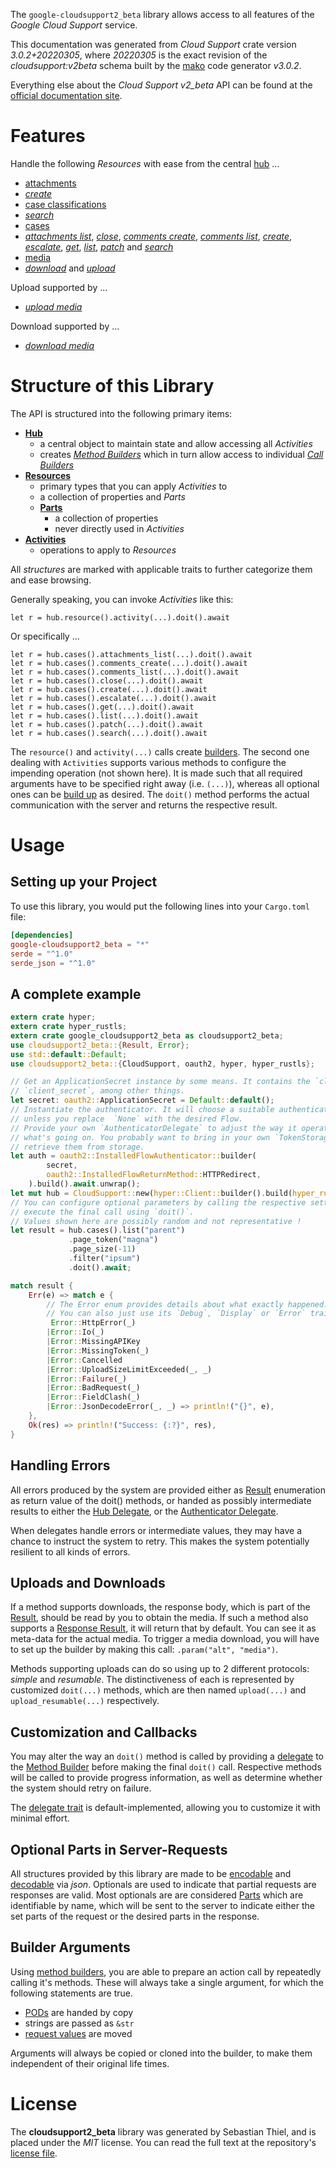 <!---
DO NOT EDIT !
This file was generated automatically from 'src/mako/api/README.md.mako'
DO NOT EDIT !
-->
The `google-cloudsupport2_beta` library allows access to all features of the *Google Cloud Support* service.

This documentation was generated from *Cloud Support* crate version *3.0.2+20220305*, where *20220305* is the exact revision of the *cloudsupport:v2beta* schema built by the [mako](http://www.makotemplates.org/) code generator *v3.0.2*.

Everything else about the *Cloud Support* *v2_beta* API can be found at the
[official documentation site](https://cloud.google.com/support/docs/apis).
# Features

Handle the following *Resources* with ease from the central [hub](https://docs.rs/google-cloudsupport2_beta/3.0.2+20220305/google_cloudsupport2_beta/CloudSupport) ... 

* [attachments](https://docs.rs/google-cloudsupport2_beta/3.0.2+20220305/google_cloudsupport2_beta/api::Attachment)
 * [*create*](https://docs.rs/google-cloudsupport2_beta/3.0.2+20220305/google_cloudsupport2_beta/api::AttachmentCreateCall)
* [case classifications](https://docs.rs/google-cloudsupport2_beta/3.0.2+20220305/google_cloudsupport2_beta/api::CaseClassification)
 * [*search*](https://docs.rs/google-cloudsupport2_beta/3.0.2+20220305/google_cloudsupport2_beta/api::CaseClassificationSearchCall)
* [cases](https://docs.rs/google-cloudsupport2_beta/3.0.2+20220305/google_cloudsupport2_beta/api::Case)
 * [*attachments list*](https://docs.rs/google-cloudsupport2_beta/3.0.2+20220305/google_cloudsupport2_beta/api::CaseAttachmentListCall), [*close*](https://docs.rs/google-cloudsupport2_beta/3.0.2+20220305/google_cloudsupport2_beta/api::CaseCloseCall), [*comments create*](https://docs.rs/google-cloudsupport2_beta/3.0.2+20220305/google_cloudsupport2_beta/api::CaseCommentCreateCall), [*comments list*](https://docs.rs/google-cloudsupport2_beta/3.0.2+20220305/google_cloudsupport2_beta/api::CaseCommentListCall), [*create*](https://docs.rs/google-cloudsupport2_beta/3.0.2+20220305/google_cloudsupport2_beta/api::CaseCreateCall), [*escalate*](https://docs.rs/google-cloudsupport2_beta/3.0.2+20220305/google_cloudsupport2_beta/api::CaseEscalateCall), [*get*](https://docs.rs/google-cloudsupport2_beta/3.0.2+20220305/google_cloudsupport2_beta/api::CaseGetCall), [*list*](https://docs.rs/google-cloudsupport2_beta/3.0.2+20220305/google_cloudsupport2_beta/api::CaseListCall), [*patch*](https://docs.rs/google-cloudsupport2_beta/3.0.2+20220305/google_cloudsupport2_beta/api::CasePatchCall) and [*search*](https://docs.rs/google-cloudsupport2_beta/3.0.2+20220305/google_cloudsupport2_beta/api::CaseSearchCall)
* [media](https://docs.rs/google-cloudsupport2_beta/3.0.2+20220305/google_cloudsupport2_beta/api::Media)
 * [*download*](https://docs.rs/google-cloudsupport2_beta/3.0.2+20220305/google_cloudsupport2_beta/api::MediaDownloadCall) and [*upload*](https://docs.rs/google-cloudsupport2_beta/3.0.2+20220305/google_cloudsupport2_beta/api::MediaUploadCall)


Upload supported by ...

* [*upload media*](https://docs.rs/google-cloudsupport2_beta/3.0.2+20220305/google_cloudsupport2_beta/api::MediaUploadCall)

Download supported by ...

* [*download media*](https://docs.rs/google-cloudsupport2_beta/3.0.2+20220305/google_cloudsupport2_beta/api::MediaDownloadCall)



# Structure of this Library

The API is structured into the following primary items:

* **[Hub](https://docs.rs/google-cloudsupport2_beta/3.0.2+20220305/google_cloudsupport2_beta/CloudSupport)**
    * a central object to maintain state and allow accessing all *Activities*
    * creates [*Method Builders*](https://docs.rs/google-cloudsupport2_beta/3.0.2+20220305/google_cloudsupport2_beta/client::MethodsBuilder) which in turn
      allow access to individual [*Call Builders*](https://docs.rs/google-cloudsupport2_beta/3.0.2+20220305/google_cloudsupport2_beta/client::CallBuilder)
* **[Resources](https://docs.rs/google-cloudsupport2_beta/3.0.2+20220305/google_cloudsupport2_beta/client::Resource)**
    * primary types that you can apply *Activities* to
    * a collection of properties and *Parts*
    * **[Parts](https://docs.rs/google-cloudsupport2_beta/3.0.2+20220305/google_cloudsupport2_beta/client::Part)**
        * a collection of properties
        * never directly used in *Activities*
* **[Activities](https://docs.rs/google-cloudsupport2_beta/3.0.2+20220305/google_cloudsupport2_beta/client::CallBuilder)**
    * operations to apply to *Resources*

All *structures* are marked with applicable traits to further categorize them and ease browsing.

Generally speaking, you can invoke *Activities* like this:

```Rust,ignore
let r = hub.resource().activity(...).doit().await
```

Or specifically ...

```ignore
let r = hub.cases().attachments_list(...).doit().await
let r = hub.cases().comments_create(...).doit().await
let r = hub.cases().comments_list(...).doit().await
let r = hub.cases().close(...).doit().await
let r = hub.cases().create(...).doit().await
let r = hub.cases().escalate(...).doit().await
let r = hub.cases().get(...).doit().await
let r = hub.cases().list(...).doit().await
let r = hub.cases().patch(...).doit().await
let r = hub.cases().search(...).doit().await
```

The `resource()` and `activity(...)` calls create [builders][builder-pattern]. The second one dealing with `Activities` 
supports various methods to configure the impending operation (not shown here). It is made such that all required arguments have to be 
specified right away (i.e. `(...)`), whereas all optional ones can be [build up][builder-pattern] as desired.
The `doit()` method performs the actual communication with the server and returns the respective result.

# Usage

## Setting up your Project

To use this library, you would put the following lines into your `Cargo.toml` file:

```toml
[dependencies]
google-cloudsupport2_beta = "*"
serde = "^1.0"
serde_json = "^1.0"
```

## A complete example

```Rust
extern crate hyper;
extern crate hyper_rustls;
extern crate google_cloudsupport2_beta as cloudsupport2_beta;
use cloudsupport2_beta::{Result, Error};
use std::default::Default;
use cloudsupport2_beta::{CloudSupport, oauth2, hyper, hyper_rustls};

// Get an ApplicationSecret instance by some means. It contains the `client_id` and 
// `client_secret`, among other things.
let secret: oauth2::ApplicationSecret = Default::default();
// Instantiate the authenticator. It will choose a suitable authentication flow for you, 
// unless you replace  `None` with the desired Flow.
// Provide your own `AuthenticatorDelegate` to adjust the way it operates and get feedback about 
// what's going on. You probably want to bring in your own `TokenStorage` to persist tokens and
// retrieve them from storage.
let auth = oauth2::InstalledFlowAuthenticator::builder(
        secret,
        oauth2::InstalledFlowReturnMethod::HTTPRedirect,
    ).build().await.unwrap();
let mut hub = CloudSupport::new(hyper::Client::builder().build(hyper_rustls::HttpsConnector::with_native_roots().https_or_http().enable_http1().enable_http2().build()), auth);
// You can configure optional parameters by calling the respective setters at will, and
// execute the final call using `doit()`.
// Values shown here are possibly random and not representative !
let result = hub.cases().list("parent")
             .page_token("magna")
             .page_size(-11)
             .filter("ipsum")
             .doit().await;

match result {
    Err(e) => match e {
        // The Error enum provides details about what exactly happened.
        // You can also just use its `Debug`, `Display` or `Error` traits
         Error::HttpError(_)
        |Error::Io(_)
        |Error::MissingAPIKey
        |Error::MissingToken(_)
        |Error::Cancelled
        |Error::UploadSizeLimitExceeded(_, _)
        |Error::Failure(_)
        |Error::BadRequest(_)
        |Error::FieldClash(_)
        |Error::JsonDecodeError(_, _) => println!("{}", e),
    },
    Ok(res) => println!("Success: {:?}", res),
}

```
## Handling Errors

All errors produced by the system are provided either as [Result](https://docs.rs/google-cloudsupport2_beta/3.0.2+20220305/google_cloudsupport2_beta/client::Result) enumeration as return value of
the doit() methods, or handed as possibly intermediate results to either the 
[Hub Delegate](https://docs.rs/google-cloudsupport2_beta/3.0.2+20220305/google_cloudsupport2_beta/client::Delegate), or the [Authenticator Delegate](https://docs.rs/yup-oauth2/*/yup_oauth2/trait.AuthenticatorDelegate.html).

When delegates handle errors or intermediate values, they may have a chance to instruct the system to retry. This 
makes the system potentially resilient to all kinds of errors.

## Uploads and Downloads
If a method supports downloads, the response body, which is part of the [Result](https://docs.rs/google-cloudsupport2_beta/3.0.2+20220305/google_cloudsupport2_beta/client::Result), should be
read by you to obtain the media.
If such a method also supports a [Response Result](https://docs.rs/google-cloudsupport2_beta/3.0.2+20220305/google_cloudsupport2_beta/client::ResponseResult), it will return that by default.
You can see it as meta-data for the actual media. To trigger a media download, you will have to set up the builder by making
this call: `.param("alt", "media")`.

Methods supporting uploads can do so using up to 2 different protocols: 
*simple* and *resumable*. The distinctiveness of each is represented by customized 
`doit(...)` methods, which are then named `upload(...)` and `upload_resumable(...)` respectively.

## Customization and Callbacks

You may alter the way an `doit()` method is called by providing a [delegate](https://docs.rs/google-cloudsupport2_beta/3.0.2+20220305/google_cloudsupport2_beta/client::Delegate) to the 
[Method Builder](https://docs.rs/google-cloudsupport2_beta/3.0.2+20220305/google_cloudsupport2_beta/client::CallBuilder) before making the final `doit()` call. 
Respective methods will be called to provide progress information, as well as determine whether the system should 
retry on failure.

The [delegate trait](https://docs.rs/google-cloudsupport2_beta/3.0.2+20220305/google_cloudsupport2_beta/client::Delegate) is default-implemented, allowing you to customize it with minimal effort.

## Optional Parts in Server-Requests

All structures provided by this library are made to be [encodable](https://docs.rs/google-cloudsupport2_beta/3.0.2+20220305/google_cloudsupport2_beta/client::RequestValue) and 
[decodable](https://docs.rs/google-cloudsupport2_beta/3.0.2+20220305/google_cloudsupport2_beta/client::ResponseResult) via *json*. Optionals are used to indicate that partial requests are responses 
are valid.
Most optionals are are considered [Parts](https://docs.rs/google-cloudsupport2_beta/3.0.2+20220305/google_cloudsupport2_beta/client::Part) which are identifiable by name, which will be sent to 
the server to indicate either the set parts of the request or the desired parts in the response.

## Builder Arguments

Using [method builders](https://docs.rs/google-cloudsupport2_beta/3.0.2+20220305/google_cloudsupport2_beta/client::CallBuilder), you are able to prepare an action call by repeatedly calling it's methods.
These will always take a single argument, for which the following statements are true.

* [PODs][wiki-pod] are handed by copy
* strings are passed as `&str`
* [request values](https://docs.rs/google-cloudsupport2_beta/3.0.2+20220305/google_cloudsupport2_beta/client::RequestValue) are moved

Arguments will always be copied or cloned into the builder, to make them independent of their original life times.

[wiki-pod]: http://en.wikipedia.org/wiki/Plain_old_data_structure
[builder-pattern]: http://en.wikipedia.org/wiki/Builder_pattern
[google-go-api]: https://github.com/google/google-api-go-client

# License
The **cloudsupport2_beta** library was generated by Sebastian Thiel, and is placed 
under the *MIT* license.
You can read the full text at the repository's [license file][repo-license].

[repo-license]: https://github.com/Byron/google-apis-rsblob/main/LICENSE.md

